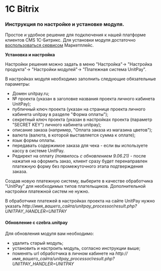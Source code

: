 # 1C Bitrix

### Инструкция по настройке и установке модуля.

Простое и удобное решение для подключения к нашей платформе клиентов CMS 1С-Битрикс. Для установки модуля достаточно [воспользоваться сервисом](https://marketplace.1c-bitrix.ru/solutions/unitpay.paymodule/) Маркетплейс.

**Установка и настройка**

Настройки решения можно задать в меню "Настройка"-&gt; "Настройка продукта"-&gt; "Настройки модулей"-&gt; "Платежная система UnitPay".    
  
В настройках модуля необходимо заполнить следующие обязательные параметры: 

* Домен unitpay.ru;
* № проекта \(указан в заголовке названия проекта личного кабинета UnitPay\); 
* публичный ключ проекта \(указан на странице проекта личного кабинета unitpay в разделе "Форма оплаты"\); 
* секретный ключ проекта \(указан в настройках проекта \(параметр "SECRET KEY"\) личного кабинета unitpay\); 
* описание заказа \(например, "Оплата заказа из магазина цветов"\); 
* валюта \(валюта, в которой выставляется сумма к оплате\); 
* язык формы оплаты. 
* передавать содержимое заказа для чека - если вы используете кассу в системе UnitPay.
* Редирект на оплату _\(появилось с обновлением 9.06.21\)_ - после нажатия на оформить заказ, клиент сразу будет перенаправлен платежную форму без промежуточного этапа подтверждения заказа.

Создав новую платежную систему, выберите в качестве обработчика "UnitPay" для необходимых типов плательщиков. Дополнительной настройки платежной систем не нужно. 

В обработчике платежей в настройках проекта на сайте UnitPay нужно указать _http://имя\_вашего\_сайта/unitpay\_processor/result.php?UNITPAY\_HANDLER=UNITPAY_

#### Обновление с czebra.unitpay

Для обновления модуля вам необходимо:

* удалить старый модуль;
* установить и настроить модуль, согласно инструкции выше;
* поменять url обработчика в личном кабинете на _http://имя\_вашего\_сайта/unitpay\_processor/result.php?UNITPAY\_HANDLER=UNITPAY_

